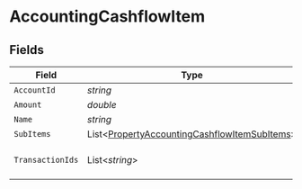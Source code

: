 # AccountingCashflowItem


## Fields

| Field                                                                                                             | Type                                                                                                              | Required                                                                                                          | Description                                                                                                       |
| ----------------------------------------------------------------------------------------------------------------- | ----------------------------------------------------------------------------------------------------------------- | ----------------------------------------------------------------------------------------------------------------- | ----------------------------------------------------------------------------------------------------------------- |
| `AccountId`                                                                                                       | *string*                                                                                                          | :heavy_minus_sign:                                                                                                | N/A                                                                                                               |
| `Amount`                                                                                                          | *double*                                                                                                          | :heavy_minus_sign:                                                                                                | N/A                                                                                                               |
| `Name`                                                                                                            | *string*                                                                                                          | :heavy_minus_sign:                                                                                                | N/A                                                                                                               |
| `SubItems`                                                                                                        | List<[PropertyAccountingCashflowItemSubItems](../../Models/Components/PropertyAccountingCashflowItemSubItems.md)> | :heavy_minus_sign:                                                                                                | N/A                                                                                                               |
| `TransactionIds`                                                                                                  | List<*string*>                                                                                                    | :heavy_minus_sign:                                                                                                | Optional linkage to transactions                                                                                  |